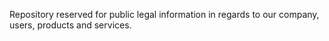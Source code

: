 Repository reserved for public legal information in regards to our company, users, products and services.
